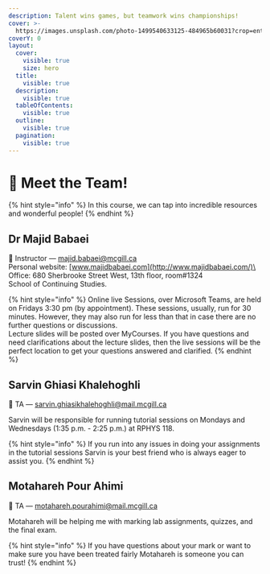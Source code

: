 ```yaml
---
description: Talent wins games, but teamwork wins championships!
cover: >-
  https://images.unsplash.com/photo-1499540633125-484965b60031?crop=entropy&cs=srgb&fm=jpg&ixid=M3wxOTcwMjR8MHwxfHNlYXJjaHw4fHx0ZWFtfGVufDB8fHx8MTY5MjkyNjcyMnww&ixlib=rb-4.0.3&q=85
coverY: 0
layout:
  cover:
    visible: true
    size: hero
  title:
    visible: true
  description:
    visible: true
  tableOfContents:
    visible: true
  outline:
    visible: true
  pagination:
    visible: true
---
```


# 👋 Meet the Team!

{% hint style="info" %}
In this course, we can tap into incredible resources and wonderful people!&#x20;
{% endhint %}

## Dr Majid Babaei

👋 Instructor — majid.babaei@mcgill.ca\
Personal website: [www.majidbabaei.com](http://www.majidbabaei.com/)\
Office: 680 Sherbrooke Street West, 13th floor, room#1324\
School of Continuing Studies.

{% hint style="info" %}
Online live Sessions, over Microsoft Teams, are held on Fridays 3:30 pm (by appointment). These sessions, usually, run for 30 minutes. However, they may also run for less than that in case there are no further questions or discussions.\
Lecture slides will be posted over MyCourses. If you have questions and need clarifications about the lecture slides, then the live sessions will be the perfect location to get your questions answered and clarified.
{% endhint %}

## Sarvin Ghiasi Khalehoghli

👋 TA — sarvin.ghiasikhalehoghli@mail.mcgill.ca

Sarvin will be responsible for running tutorial sessions on Mondays and Wednesdays (1:35 p.m. - 2:25 p.m.) at RPHYS 118.

{% hint style="info" %}
If you run into any issues in doing your assignments in the tutorial sessions Sarvin is your best friend who is always eager to assist you.&#x20;
{% endhint %}

## Motahareh Pour Ahimi

👋 TA — motahareh.pourahimi@mail.mcgill.ca

Motahareh will be helping me with marking lab assignments, quizzes, and the final exam.

{% hint style="info" %}
If you have questions about your mark or want to make sure you have been treated fairly Motahareh is someone you can trust!&#x20;
{% endhint %}

